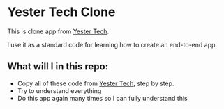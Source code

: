 # Yester Tech Clone

This is clone app from [Yester Tech](https://github.com/ReactTraining/react-workshop).

I use it as a standard code for learning how to create an end-to-end app.

## What will I in this repo:

- Copy all of these code from [Yester Tech](https://github.com/ReactTraining/react-workshop), step by step.
- Try to understand everything
- Do this app again many times so I can fully understand this
